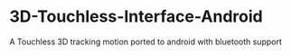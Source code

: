 # 3D-Touchless-Interface-Android
A Touchless 3D tracking motion ported to android with bluetooth support
